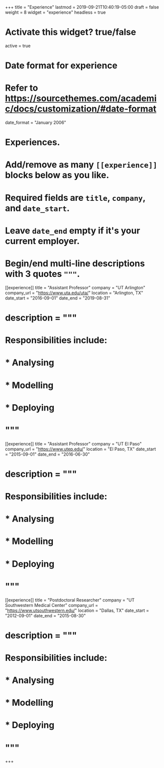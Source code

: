 +++
title = "Experience"
lastmod = 2019-09-21T10:40:19-05:00
draft = false
weight = 8
widget = "experience"
headless = true
# Activate this widget? true/false
active = true

# Date format for experience
#   Refer to https://sourcethemes.com/academic/docs/customization/#date-format
date_format = "January 2006"

# Experiences.
#   Add/remove as many `[[experience]]` blocks below as you like.
#   Required fields are `title`, `company`, and `date_start`.
#   Leave `date_end` empty if it's your current employer.
#   Begin/end multi-line descriptions with 3 quotes `"""`.

[[experience]]
  title = "Assistant Professor"
  company = "UT Arlington"
  company_url = "https://www.uta.edu/uta/"
  location = "Arlington, TX"
  date_start = "2016-09-01"
  date_end = "2019-08-31"

  # description = """
  # Responsibilities include:

  # * Analysing
  # * Modelling
  # * Deploying
  # """

[[experience]]
  title = "Assistant Professor"
  company = "UT El Paso"
  company_url = "https://www.utep.edu/"
  location = "El Paso, TX"
  date_start = "2015-09-01"
  date_end = "2016-06-30"

  # description = """
  # Responsibilities include:

#   * Analysing
#   * Modelling
#   * Deploying
# """

[[experience]]
  title = "Postdoctoral Researcher"
  company = "UT Southwestern Medical Center"
  company_url = "https://www.utsouthwestern.edu/"
  location = "Dallas, TX"
  date_start = "2012-09-01"
  date_end = "2015-08-30"

  # description = """
  # Responsibilities include:

#   * Analysing
#   * Modelling
#   * Deploying
# """
+++
